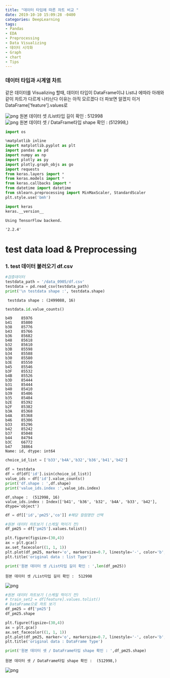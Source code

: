 ```yaml
---
title: "데이터 타입에 따른 차트 비교 "
date: 2019-10-10 15:09:28 -0400
categories: DeepLearning
tags:
- Pandas
- EDA
- Preprocessing
- Data Visualizing
- 데이터 시각화
- Graph
- chart
- Tips
---
```


### 데이터 타입과 시계열 차트 

같은 데이터를 Visualizing 할때,
데이터 타입이 DataFrame이냐 List냐 에따라 아래와 같이 차트가 다르게 나타난다
이유는 아직 모르겠다 더 파보면 알겠지
<span>이거 DataFrame['feature'].values로 </span>


![png](https://github.com/jypost/jypost.github.io/blob/master/img/output_6_1.png?raw=true)
원본 데이터 셋 /List타입 길이 확인 :  512998
<br>
![png](https://github.com/jypost/jypost.github.io/blob/master/img/output_7_1.png?raw=true)
원본 데이터 셋 / DataFrame타입 shape 확인 :  (512998,)


```python
import os 

%matplotlib inline
import matplotlib.pyplot as plt
import pandas as pd
import numpy as np
import plotly as py
import plotly.graph_objs as go
import requests
from keras.layers import *
from keras.models import *
from keras.callbacks import *
from datetime import datetime
from sklearn.preprocessing import MinMaxScaler, StandardScaler
plt.style.use('bmh')

import keras 
keras.__version__
```

    Using TensorFlow backend.

    '2.2.4'



# test data load & Preprocessing

### 1. test 데이터 불러오기 df.csv


```python
#검증데이터
testdata_path = '/data_0905/df.csv'
testdata = pd.read_csv(testdata_path)
print('\n testdata shape :', testdata.shape)
```

    
     testdata shape : (2499088, 16)



```python
testdata.id.value_counts()
```




    b49    85976
    b41    85800
    b38    85776
    b43    85766
    b36    85682
    b48    85618
    b32    85610
    b3B    85598
    b34    85588
    b30    85580
    b3E    85550
    b45    85546
    b3F    85532
    b4B    85526
    b3D    85444
    b31    85444
    b40    85410
    b39    85406
    b35    85404
    b2E    85392
    b2F    85382
    b3A    85368
    b4A    85368
    b46    85306
    b33    85296
    b42    85242
    b37    85048
    b44    84794
    b3C    66772
    b47    38864
    Name: id, dtype: int64




```python
choice_id_list = ['b33','b4A','b32','b36','b41','b42']

df = testdata
df = df[df['id'].isin(choice_id_list)]
value_ids = df['id'].value_counts()
print('df.shape : ',df.shape)
print('value_ids.index :',value_ids.index)
```

    df.shape :  (512998, 16)
    value_ids.index : Index(['b41', 'b36', 'b32', 'b4A', 'b33', 'b42'], dtype='object')



```python
df = df[['id','pm25','co']] #해당 컬럼명만 선택
```


```python
#원본 데이터 차트보기 (스케일 먹이기 전)
df_pm25 = df['pm25'].values.tolist()

plt.figure(figsize=(30,4))
ax = plt.gca()
ax.set_facecolor((1, 1, 1))
plt.plot(df_pm25, marker='o', markersize=0.7, linestyle='-', color='b', alpha=0.4)
plt.title('original data : list Type')

print('원본 데이터 셋 /List타입 길이 확인 : ',len(df_pm25))
```

    원본 데이터 셋 /List타입 길이 확인 :  512998



![png](https://github.com/jypost/jypost.github.io/blob/master/img/output_6_1.png?raw=true)



```python
#원본 데이터 차트보기 (스케일 먹이기 전)
# train_set2 = df[feature].values.tolist()
# DataFrame으로 차트 보기
df_pm25 = df['pm25']
df_pm25.shape

plt.figure(figsize=(30,4))
ax = plt.gca()
ax.set_facecolor((1, 1, 1))
plt.plot(df_pm25, marker='o', markersize=0.7, linestyle='-', color='b', alpha=0.4)
plt.title('original data : DataFrame Type')

print('원본 데이터 셋 / DataFrame타입 shape 확인 : ',df_pm25.shape)
```

    원본 데이터 셋 / DataFrame타입 shape 확인 :  (512998,)



![png](https://github.com/jypost/jypost.github.io/blob/master/img/output_7_1.png?raw=true)

